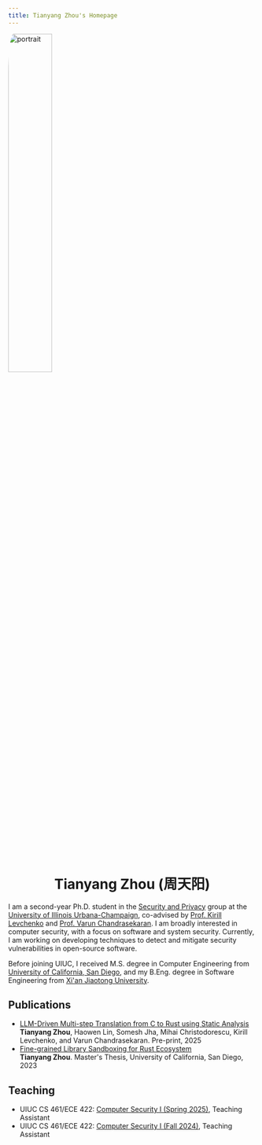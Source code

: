 ```yaml
---
title: Tianyang Zhou's Homepage
---
```


<img src="/images/portrait.jpg" alt="portrait" align="center" style="margin-bottom: 30px; border-radius: 5%; width: 42%;">

<div align="center">
<h1>Tianyang Zhou (周天阳)</h1>
</div>

I am a second-year Ph.D. student in the [Security and Privacy](https://siebelschool.illinois.edu/research/areas/security-and-privacy) group at the [University of Illinois Urbana-Champaign](https://illinois.edu/),
co-advised by [Prof. Kirill Levchenko](https://klevchen.ece.illinois.edu/) and [Prof. Varun Chandrasekaran](https://chandrasekaran-group.github.io/).
I am broadly interested in computer security, with a focus on software and system security. Currently, I am working on developing techniques to detect and mitigate security vulnerabilities in open-source software.

Before joining UIUC, I received M.S. degree in Computer Engineering from [University of California, San Diego](https://ucsd.edu/), and my B.Eng. degree in Software Engineering from [Xi'an Jiaotong University](https://www.xjtu.edu.cn/).

## Publications

- [LLM-Driven Multi-step Translation from C to Rust using Static Analysis](https://arxiv.org/abs/2503.12511)</br>
   **Tianyang Zhou**, Haowen Lin, Somesh Jha, Mihai Christodorescu, Kirill Levchenko, and Varun Chandrasekaran. Pre-print, 2025
- [Fine-grained Library Sandboxing for Rust Ecosystem](https://search.proquest.com/openview/a00eef68e9245c5d16fb35396955652d/1)</br>
   **Tianyang Zhou**. Master's Thesis, University of California, San Diego, 2023

## Teaching

- UIUC CS 461/ECE 422: [Computer Security I (Spring 2025)](https://courses.grainger.illinois.edu/cs461/sp2025/index.html), Teaching Assistant
- UIUC CS 461/ECE 422: [Computer Security I (Fall 2024)](https://courses.grainger.illinois.edu/cs461/fa2024/index.html), Teaching Assistant
